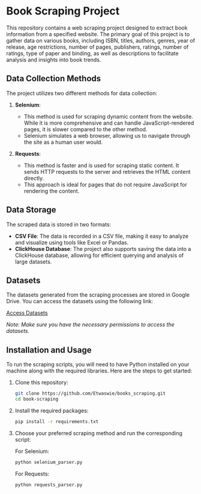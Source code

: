 # Book Scraping Project

This repository contains a web scraping project designed to extract book information from a specified website. The primary goal of this project is to gather data on various books, 
including ISBN, titles, authors, genres, year of release, age restrictions, number of pages, publishers, ratings, number of ratings, type of paper and binding, as well as descriptions to facilitate analysis and insights into book trends.

## Data Collection Methods

The project utilizes two different methods for data collection:

1. **Selenium**: 
   - This method is used for scraping dynamic content from the website. While it is more comprehensive and can handle JavaScript-rendered pages, it is slower compared to the other method.
   - Selenium simulates a web browser, allowing us to navigate through the site as a human user would.

2. **Requests**:
   - This method is faster and is used for scraping static content. It sends HTTP requests to the server and retrieves the HTML content directly.
   - This approach is ideal for pages that do not require JavaScript for rendering the content.

## Data Storage

The scraped data is stored in two formats:

- **CSV File**: The data is recorded in a CSV file, making it easy to analyze and visualize using tools like Excel or Pandas.
- **ClickHouse Database**: The project also supports saving the data into a ClickHouse database, allowing for efficient querying and analysis of large datasets.

## Datasets

The datasets generated from the scraping processes are stored in Google Drive. You can access the datasets using the following link:

[Access Datasets](https://drive.google.com/your_dataset_link)

*Note: Make sure you have the necessary permissions to access the datasets.*

## Installation and Usage

To run the scraping scripts, you will need to have Python installed on your machine along with the required libraries. Here are the steps to get started:

1. Clone this repository:
   ```bash
   git clone https://github.com/Etwaswie/books_scraping.git
   cd book-scraping
   
2. Install the required packages:
    ```bash
    pip install -r requirements.txt 
    ```
3. Choose your preferred scraping method and run the corresponding script:
   
    For Selenium:
    ```bash
    python selenium_parser.py
    ```
    
    For Requests:
    ```bash
    python requests_parser.py
    ```
